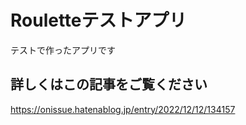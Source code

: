 # Rouletteテストアプリ

テストで作ったアプリです

## 詳しくはこの記事をご覧ください

https://onissue.hatenablog.jp/entry/2022/12/12/134157
